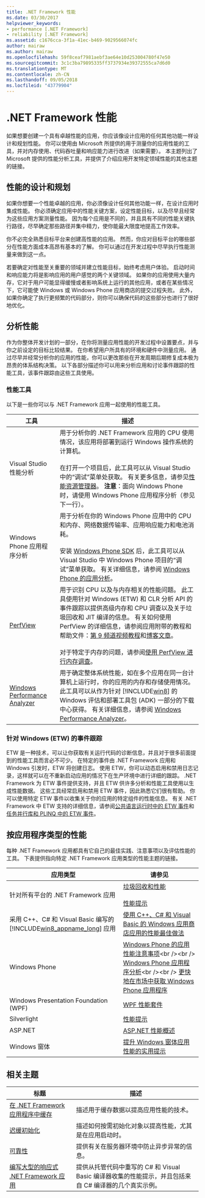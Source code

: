 ```yaml
---
title: .NET Framework 性能
ms.date: 03/30/2017
helpviewer_keywords:
- performance [.NET Framework]
- reliability [.NET Framework]
ms.assetid: c1676cca-3f1a-41ec-b469-9029566074fc
author: mairaw
ms.author: mairaw
ms.openlocfilehash: 59f8ceaf7981aebf3ae64e10d253004780f47e50
ms.sourcegitcommit: 3c1c3ba79895335ff3737934e39372555ca7d6d0
ms.translationtype: MT
ms.contentlocale: zh-CN
ms.lasthandoff: 09/05/2018
ms.locfileid: "43779904"
---
```

# <a name="net-framework-performance"></a>.NET Framework 性能
如果想要创建一个具有卓越性能的应用，你应该像设计应用的任何其他功能一样设计和规划性能。 你可以使用由 Microsoft 所提供的用于测量你的应用性能的工具，并对内存使用、代码吞吐量和响应能力进行改进（如果需要）。 本主题列出了 Microsoft 提供的性能分析工具，并提供了介绍应用开发特定领域性能的其他主题的链接。  
  
## <a name="designing-and-planning-for-performance"></a>性能的设计和规划  
 如果你想要一个性能卓越的应用，你必须像设计任何其他功能一样，在设计应用时集成性能。 你必须确定应用中的性能关键方案，设定性能目标，以及尽早且经常为这些应用方案测量性能。 因为每个应用是不同的，并且具有不同的性能关键执行路径，尽早确定那些路径并集中精力，使你能最大限度地提高工作效率。  
  
 你不必完全熟悉目标平台来创建高性能的应用。 然而，你应对目标平台的哪些部分在性能方面成本高昂有基本的了解。 你可以通过在开发过程中尽早执行性能测量来做到这一点。  
  
 若要确定对性能至关重要的领域并建立性能目标，始终考虑用户体验。 启动时间和响应能力将是影响应用的用户感觉的两个关键领域。 如果你的应用使用大量内存，它对于用户可能显得缓慢或者影响系统上运行的其他应用，或者在某些情况下，它可能使 Windows 或 Windows Phone 应用商店的提交过程失败。 此外，如果你确定了执行更频繁的代码部分，则你可以确保代码的这些部分也进行了很好地优化。  
  
## <a name="analyzing-performance"></a>分析性能  
 作为你整体开发计划的一部分，在你将测量应用性能的开发过程中设置要点，并与你之前设定的目标比较结果。 在你希望用户所具有的环境和硬件中测量应用。 通过尽早并经常分析你的应用的性能，你可以更改那些在开发周期后期修复成本极为昂贵的体系结构决策。 以下各部分描述你可以用来分析应用和讨论事件跟踪的性能工具，该事件跟踪由这些工具使用。  
  
### <a name="performance-tools"></a>性能工具  
 以下是一些你可以与 .NET Framework 应用一起使用的性能工具。  
  
|工具|描述|  
|----------|-----------------|  
|Visual Studio 性能分析|用于分析你的 .NET Framework 应用的 CPU 使用情况，该应用将部署到运行 Windows 操作系统的计算机。<br /><br /> 在打开一个项目后，此工具可以从 Visual Studio 中的“调试”菜单处获取。 有关更多信息，请参见[性能资源管理器](/visualstudio/profiling/performance-explorer)。 **注意**：面向 Windows Phone 时，请使用 Windows Phone 应用程序分析（参见下一行）。|  
|Windows Phone 应用程序分析|用于分析在你的 Windows Phone 应用中的 CPU 和内存、网络数据传输率、应用响应能力和电池消耗。<br /><br /> 安装 [Windows Phone SDK](https://go.microsoft.com/fwlink/?LinkId=265773) 后，此工具可以从 Visual Studio 中 Windows Phone 项目的“调试”菜单获取。 有关详细信息，请参阅 [Windows Phone 的应用分析](https://msdn.microsoft.com/library/windowsphone/develop/jj215908\(v=vs.105\).aspx)。|  
|[PerfView](https://www.microsoft.com/download/details.aspx?id=28567)|用于识别 CPU 以及与内存相关的性能问题。 此工具使用针对 Windows (ETW) 和 CLR 分析 API 的事件跟踪以提供高级内存和 CPU 调查以及关于垃圾回收和 JIT 编译的信息。 有关如何使用 PerfView 的详细信息，请参阅应用附带的教程和帮助文件：[第 9 频道视频教程](http://channel9.msdn.com/Series/PerfView-Tutorial)和[博客文章](https://blogs.msdn.com/b/vancem/archive/tags/perfview/)。<br /><br /> 对于特定于内存的问题，请参阅[使用 PerfView 进行内存调查](http://channel9.msdn.com/Series/PerfView-Tutorial/PerfView-Tutorial-9-NET-Memory-Investigation-Basics-of-GC-Heap-Snapshots)。|  
|[Windows Performance Analyzer](https://www.microsoft.com/download/details.aspx?id=30652)|用于确定整体系统性能，如在多个应用在同一台计算机上运行时，你的应用的内存和存储使用情况。 此工具可以从作为针对 [!INCLUDE[win8](../../../includes/win8-md.md)] 的 Windows 评估和部署工具包 (ADK) 一部分的下载中心获得。 有关详细信息，请参阅 [Windows Performance Analyzer](https://msdn.microsoft.com/library/windows/desktop/hh448170.aspx)。|  
  
### <a name="event-tracing-for-windows-etw"></a>针对 Windows (ETW) 的事件跟踪  
 ETW 是一种技术，可以让你获取有关运行代码的诊断信息，并且对于很多前面提到的性能工具而言必不可少。 在特定的事件由 .NET Framework 应用和 Windows 引发时，ETW 将创建日志。 使用 ETW，你可以动态启用和禁用日志记录，这样就可以在不重新启动应用的情况下在生产环境中进行详细的跟踪。 .NET Framework 为 ETW 事件提供支持，并且 ETW 供许多分析和性能工具使用以生成性能数据。 这些工具经常启用和禁用 ETW 事件，因此熟悉它们很有帮助。 你可以使用特定 ETW 事件以收集关于你的应用的特定组件的性能信息。 有关 .NET Framework 中 ETW 支持的详细信息，请参阅[公共语言运行时中的 ETW 事件](../../../docs/framework/performance/etw-events-in-the-common-language-runtime.md)和[任务并行库和 PLINQ 中的 ETW 事件](../../../docs/framework/performance/etw-events-in-task-parallel-library-and-plinq.md)。  
  
## <a name="performance-by-app-type"></a>按应用程序类型的性能  
 每种 .NET Framework 应用都具有它自己的最佳实践、注意事项以及评估性能的工具。 下表提供指向特定 .NET Framework 应用类型的性能主题的链接。  
  
|应用类型|请参见|  
|--------------|---------|  
|针对所有平台的 .NET Framework 应用|[垃圾回收和性能](../../../docs/standard/garbage-collection/performance.md)<br /><br /> [性能提示](../../../docs/framework/performance/performance-tips.md)|  
|采用 C++、C# 和 Visual Basic 编写的 [!INCLUDE[win8_appname_long](../../../includes/win8-appname-long-md.md)] 应用|[使用 C++、C# 和 Visual Basic 的 Windows 应用商店应用的性能最佳做法](https://msdn.microsoft.com/library/windows/apps/hh750313.aspx)|  
|Windows Phone|[Windows Phone 的应用性能注意事项](https://msdn.microsoft.com/library/windowsphone/develop/ff967560\(v=vs.105\).aspx)<br /><br /> [Windows Phone 应用程序分析](https://msdn.microsoft.com/library/windowsphone/develop/hh202934\(v=vs.105\).aspx)<br /><br /> [更快地在市场中获取 Windows Phone 应用程序](https://msdn.microsoft.com/magazine/hh781024.aspx)|  
|Windows Presentation Foundation (WPF)|[WPF 性能套件](https://msdn.microsoft.com/library/67cafaad-57ad-4ecb-9c08-57fac144393e)|  
|Silverlight|[性能提示](https://msdn.microsoft.com/library/cc189071\(v=vs.95\).aspx)|  
|ASP.NET|[ASP.NET 性能概述](https://msdn.microsoft.com/library/f882bf1b-a009-4312-ac06-74370ffabc0b)|  
|Windows 窗体|[提升 Windows 窗体应用性能的实用提示](https://msdn.microsoft.com/magazine/cc163630.aspx)|  
  
## <a name="related-topics"></a>相关主题  
  
|标题|描述|  
|-----------|-----------------|  
|[在 .NET Framework 应用程序中缓存](../../../docs/framework/performance/caching-in-net-framework-applications.md)|描述用于缓存数据以提高应用性能的技术。|  
|[迟缓初始化](../../../docs/framework/performance/lazy-initialization.md)|描述如何按需初始化对象以提高性能，尤其是在应用启动时。|  
|[可靠性](../../../docs/framework/performance/reliability.md)|提供有关在服务器环境中防止异步异常的信息。|  
|[编写大型的响应式 .NET Framework 应用](../../../docs/framework/performance/writing-large-responsive-apps.md)|提供从托管代码中重写的 C# 和 Visual Basic 编译器收集的性能提示，并且包括来自 C# 编译器的几个真实示例。|

